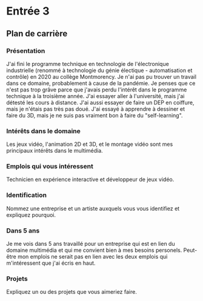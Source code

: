 # Entrée 3
## Plan de carrière

### Présentation
J'ai fini le programme technique en technologie de l'électronique industrielle (renommé à technologie du génie électique - automatisation et contrôle) en 2020 au collège Montmorency. Je n'ai pas pu trouver un travail dans ce domaine, probablement à cause de la pandémie. Je penses que ce n'est pas trop grâve parce que j'avais perdu l'intérêt dans le programme technique à la troisième année. J'ai essayer aller à l'université, mais j'ai détesté les cours à distance. J'ai aussi essayer de faire un DEP en coiffure, mais je n'étais pas très pas doué. J'ai essayé à apprendre à dessiner et faire du 3D, mais je ne suis pas vraiment bon à faire du "self-learning". 

### Intérêts dans le domaine
Les jeux vidéo, l'animation 2D et 3D, et le montage vidéo sont mes principaux intérêts dans le multimédia. 

### Emplois qui vous intéressent
Technicien en expérience interactive et développeur de jeux vidéo.

### Identification
Nommez une entreprise et un artiste auxquels vous vous identifiez et expliquez pourquoi. 

### Dans 5 ans
Je me vois dans 5 ans travaillé pour un entreprise qui est en lien du domaine multimédia et qui me convient bien à mes besoins personels. Peut-être mon emplois ne serait pas en lien avec les deux emplois qui m'intéressent que j'ai écris en haut.

### Projets
Expliquez un ou des projets que vous aimeriez faire. 
